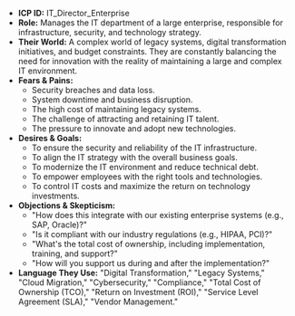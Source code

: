 * **ICP ID:** IT_Director_Enterprise
* **Role:** Manages the IT department of a large enterprise, responsible for infrastructure, security, and technology strategy.
* **Their World:** A complex world of legacy systems, digital transformation initiatives, and budget constraints. They are constantly balancing the need for innovation with the reality of maintaining a large and complex IT environment.
* **Fears & Pains:**
    * Security breaches and data loss.
    * System downtime and business disruption.
    * The high cost of maintaining legacy systems.
    * The challenge of attracting and retaining IT talent.
    * The pressure to innovate and adopt new technologies.
* **Desires & Goals:**
    * To ensure the security and reliability of the IT infrastructure.
    * To align the IT strategy with the overall business goals.
    * To modernize the IT environment and reduce technical debt.
    * To empower employees with the right tools and technologies.
    * To control IT costs and maximize the return on technology investments.
* **Objections & Skepticism:**
    * "How does this integrate with our existing enterprise systems (e.g., SAP, Oracle)?"
    * "Is it compliant with our industry regulations (e.g., HIPAA, PCI)?"
    * "What's the total cost of ownership, including implementation, training, and support?"
    * "How will you support us during and after the implementation?"
* **Language They Use:** "Digital Transformation," "Legacy Systems," "Cloud Migration," "Cybersecurity," "Compliance," "Total Cost of Ownership (TCO)," "Return on Investment (ROI)," "Service Level Agreement (SLA)," "Vendor Management."
